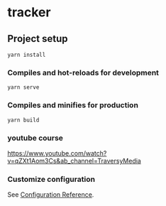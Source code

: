 # tracker

## Project setup
```
yarn install
```

### Compiles and hot-reloads for development
```
yarn serve
```

### Compiles and minifies for production
```
yarn build
```
### youtube course
https://www.youtube.com/watch?v=qZXt1Aom3Cs&ab_channel=TraversyMedia

### Customize configuration
See [Configuration Reference](https://cli.vuejs.org/config/).
